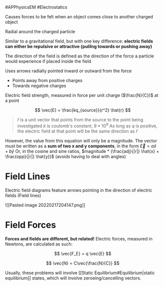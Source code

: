 #APPhysicsEM #Electrostatics 

Causes forces to be felt when an object comes close to another charged object

Radial around the charged particle

Similar to a gravitational field, but with one key difference: **electric fields can either be repulsive or attractive (pulilng towards or pushing away)**

The direction of the field is defined as the direction of the force a particle would experience if placed inside the field

Uses arrows radially pointed inward or outward from the force
- Points away from positive charges
- Towards negative charges

Electric field strength, measured in force per unit charge ($\frac{N}{C})$ at a point

$$
\vec{E} = \frac{kq_{source}}{r^2} \hat{r}
$$

> $\hat{r}$ is a unit vector that points from the source to the point being investigated
> $k$ is coulomb's constant, $9*10^9$
> As long as $q$ is positive, the electric field at that point will be the same direction as $\hat{r}$

However, the value from this equation will only be a magnitude. The vector must be written as a **sum of two x and y components**, in the form $\vec{E} = a \hat{x} + b \hat{y}$
Or, in the cosine and sine ratios, $magnitude * (\frac{adj}{|r|} \hat{x} + \frac{opp}{|r|} \hat{y})$ (avoids having to deal with angles)

# Field Lines

Electric field diagrams feature arrows pointing in the direction of electric fields (Field lines)

![[Pasted image 20220217204147.png]]

# Field Forces

**Forces and fields are different, but related!**
Electric forces, measured in Newtons, are calculated as such: 

$$
\vec{F_E} = q \vec{E}
$$

$$
\vec{N} = C\vec{\frac{N}{C}}
$$

Usually, these problems will involve [[Static Equilibrium#Equilibrium|static equilibrium]] states, which will involve zeroeing/cancelling vectors.
